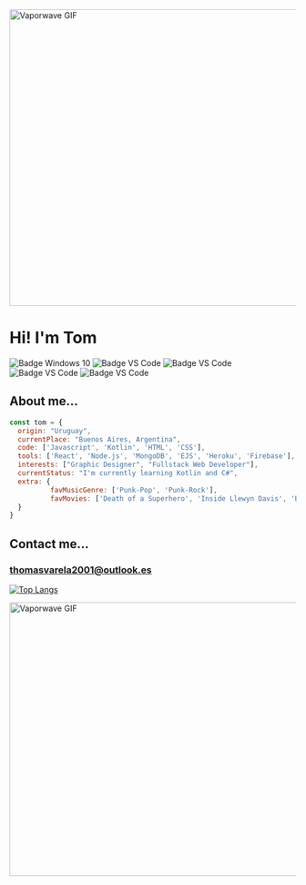 <img src="https://media.giphy.com/media/Oy4nobvUxIonu/giphy.gif" width="900" height="521" alt="Vaporwave GIF"/>

# Hi! I'm Tom
![Badge Windows 10](https://img.shields.io/badge/OS-W%2010-orange?logo=windows&style=flat-square)
![Badge VS Code](https://img.shields.io/badge/IDE-VS%20Code-orange?logo=visualstudiocode&style=flat-square)
![Badge VS Code](https://img.shields.io/badge/Code-Javascript-orange?logo=javascript&style=flat-square)
![Badge VS Code](https://img.shields.io/badge/Code-Node.js-orange?logo=nodedotjs&style=flat-square)
![Badge VS Code](https://img.shields.io/badge/Code-jQuery-orange?logo=jquery&style=flat-square)
## About me...

```javascript
const tom = {
  origin: "Uruguay",
  currentPlace: "Buenos Aires, Argentina",
  code: ['Javascript', 'Kotlin', 'HTML', 'CSS'],
  tools: ['React', 'Node.js', 'MongoDB', 'EJS', 'Heroku', 'Firebase'],
  interests: ["Graphic Designer", "Fullstack Web Developer"],
  currentStatus: "I'm currently learning Kotlin and C#",
  extra: {
          favMusicGenre: ['Punk-Pop', 'Punk-Rock'],
          favMovies: ['Death of a Superhero', 'Inside Llewyn Davis', 'Blue Valentine', 'Trainspotting'],
  }
}
```

## Contact me...
### thomasvarela2001@outlook.es

[![Top Langs](https://github-readme-stats.vercel.app/api/top-langs/?username=luvous&layout=compact)](https://github.com/anuraghazra/github-readme-stats)


<img src="https://media.giphy.com/media/l2R09a5L5Bb6ppV7y/source.gif" width="900" height="481" alt="Vaporwave GIF"/>

